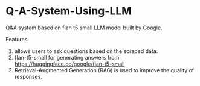 # Q-A-System-Using-LLM
Q&amp;A system based on flan t5 small LLM model built by Google.

Features:
   1. allows users to ask questions based on the scraped data.
   2. flan-t5-small for generating answers from https://huggingface.co/google/flan-t5-small
   3. Retrieval-Augmented Generation (RAG) is used to improve the quality of responses.
